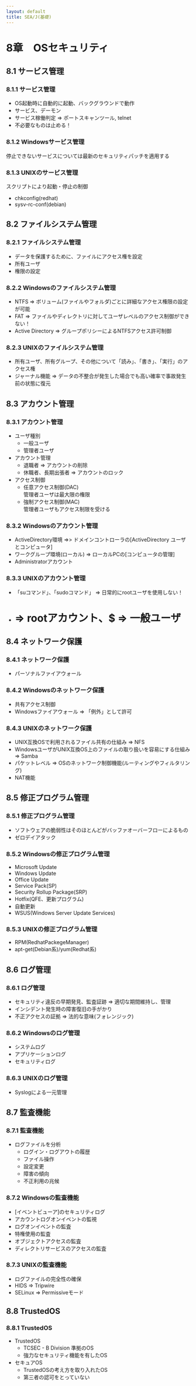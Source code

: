 ```yaml
---
layout: default
title: SEA/J(基礎) 
---
```


# 8章　OSセキュリティ

## 8.1 サービス管理

### 8.1.1 サービス管理

* OS起動時に自動的に起動、バックグラウンドで動作
* サービス、デーモン
* サービス稼働判定 => ポートスキャンツール, telnet
* 不必要なものは止める！

### 8.1.2 Windowsサービス管理

停止できないサービスについては最新のセキュリティパッチを適用する

### 8.1.3 UNIXのサービス管理

スクリプトにより起動・停止の制御
* chkconfig(redhat)
* sysv-rc-conf(debian)

## 8.2 ファイルシステム管理

### 8.2.1 ファイルシステム管理

* データを保護するために、ファイルにアクセス権を設定
* 所有ユーザ
* 権限の設定

### 8.2.2 Windowsのファイルシステム管理

* NTFS => ボリューム(ファイルやフォルダ)ごとに詳細なアクセス権限の設定が可能
* FAT => ファイルやディレクトリに対してユーザレベルのアクセス制御ができない！
* Active Directory => グループポリシーによるNTFSアクセス許可制御

### 8.2.3 UNIXのファイルシステム管理

* 所有ユーザ、所有グループ、その他について「読み」、「書き」、「実行」のアクセス権
* ジャーナル機能 => データの不整合が発生した場合でも高い確率で事故発生前の状態に復元 

## 8.3 アカウント管理

### 8.3.1 アカウント管理

* ユーザ種別
	* 一般ユーザ
	* 管理者ユーザ
* アカウント管理
	* 退職者 => アカウントの削除
	* 休職者、長期出張者 => アカウントのロック
* アクセス制御
	* 任意アクセス制御(DAC)<br />管理者ユーザは最大限の権限 
	* 強制アクセス制御(MAC)<br />管理者ユーザもアクセス制限を受ける

### 8.3.2 Windowsのアカウント管理

* ActiveDirectory環境 =>> ドメインコントローラの[ActiveDirectory ユーザとコンピュータ]
* ワークグループ環境(ローカル) => ローカルPCの[コンピュータの管理]
* Administratorアカウント

### 8.3.3 UNIXのアカウント管理

* 「suコマンド」、「sudoコマンド」 => 日常的にrootユーザを使用しない！
*  # => rootアカウント、$ => 一般ユーザ

## 8.4 ネットワーク保護

### 8.4.1 ネットワーク保護

* パーソナルファイアウォール

### 8.4.2 Windowsのネットワーク保護

* 共有アクセス制御
* Windowsファイアウォール => 「例外」として許可

### 8.4.3 UNIXのネットワーク保護

* UNIX互換OSで利用されるファイル共有の仕組み => NFS
* WindowsユーザがUNIX互換OS上のファイルの取り扱いを容易にする仕組み => Samba
* パケットレベル => OSのネットワーク制御機能(ルーティングやフィルタリング)
* NAT機能

## 8.5 修正プログラム管理

### 8.5.1 修正プログラム管理

* ソフトウェアの脆弱性はそのほとんどがバッファオーバーフローによるもの
* ゼロデイアタック

### 8.5.2 Windowsの修正プログラム管理

* Microsoft Update
* Windows Update
* Office Update
* Service Pack(SP)
* Security Rollup Package(SRP)
* Hotfix(QFE、更新プログラム)
* 自動更新
* WSUS(Windows Server Update Services)

### 8.5.3 UNIXの修正プログラム管理

* RPM(RedhatPackegeManager)
* apt-get(Debian系)/yum(Redhat系)

## 8.6 ログ管理

### 8.6.1 ログ管理

* セキュリティ違反の早期発見、監査証跡 => 適切な期間維持し、管理
* インシデント発生時の障害復旧の手がかり
* 不正アクセスの証拠 => 法的な意味(フォレンジック)

### 8.6.2 Windowsのログ管理

* システムログ
* アプリケーションログ
* セキュリティログ

### 8.6.3 UNIXのログ管理

* Syslogによる一元管理

## 8.7 監査機能

### 8.7.1 監査機能

* ログファイルを分析
	* ログイン・ログアウトの履歴
	* ファイル操作
	* 設定変更
	* 障害の傾向
	* 不正利用の兆候

### 8.7.2 Windowsの監査機能

* [イベントビューア]のセキュリティログ
* アカウントログオンイベントの監視
* ログオンイベントの監査
* 特権使用の監査
* オブジェクトアクセスの監査
* ディレクトリサービスのアクセスの監査

### 8.7.3 UNIXの監査機能

* ログファイルの完全性の確保
* HIDS => Tripwire
* SELinux => Permissiveモード

## 8.8 TrustedOS

### 8.8.1 TrustedOS

* TrustedOS
	* TCSEC - B Division 準拠のOS
	* 強力なセキュリティ機能を有したOS
* セキュアOS
	* TrustedOSの考え方を取り入れたOS
	* 第三者の認可をとっていない
